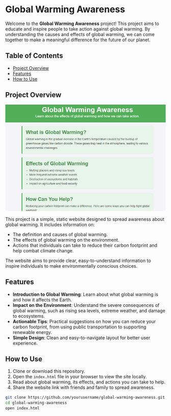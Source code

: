 # Global Warming Awareness

Welcome to the **Global Warming Awareness** project! This project aims to educate and inspire people to take action against global warming. By understanding the causes and effects of global warming, we can come together to make a meaningful difference for the future of our planet.

## Table of Contents

- [Project Overview](#project-overview)
- [Features](#features)
- [How to Use](#how-to-use)


## Project Overview

![global warming awareness.PNG](https://github.com/abdulcoder01/Global-Warming-Awarness/blob/main/global%20warming%20awareness.PNG)


This project is a simple, static website designed to spread awareness about global warming. It includes information on:

- The definition and causes of global warming.
- The effects of global warming on the environment.
- Actions that individuals can take to reduce their carbon footprint and help combat climate change.

The website aims to provide clear, easy-to-understand information to inspire individuals to make environmentally conscious choices.

## Features

- **Introduction to Global Warming**: Learn about what global warming is and how it affects the Earth.
- **Impact on the Environment**: Understand the severe consequences of global warming, such as rising sea levels, extreme weather, and damage to ecosystems.
- **Actionable Tips**: Practical suggestions on how you can reduce your carbon footprint, from using public transportation to supporting renewable energy.
- **Simple Design**: Clean and easy-to-navigate layout for better user experience.

## How to Use

1. Clone or download this repository.
2. Open the `index.html` file in your browser to view the site locally.
3. Read about global warming, its effects, and actions you can take to help.
4. Share the website link with friends and family to spread awareness.

```bash
git clone https://github.com/yourusername/global-warming-awareness.git
cd global-warming-awareness
open index.html
